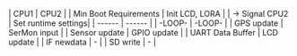 | CPU1 | CPU2 |
| Min Boot Requirements | Init LCD, LORA |
| -> Signal CPU2 | Set runtime settings|
| ------ | ------ |
| -LOOP- | -LOOP- |
| GPS update | SerMon input |
| Sensor update | GPIO update |
| UART Data Buffer | LCD update |
| IF newdata | -  |
| SD write | - |